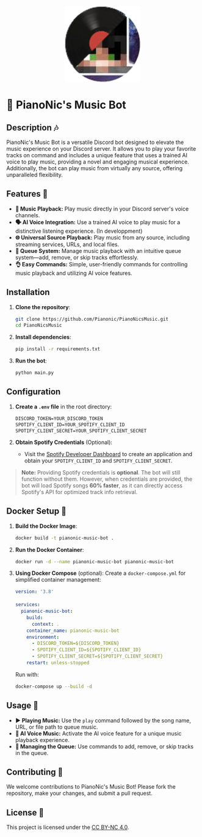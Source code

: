 <p align="center">
  <img src="https://github.com/Pianonic/PianoNicsMusic/blob/main/image/Logo.png?raw=true" alt="PianoNic's Music Bot" width="200"/>
</p>

# 🎹 PianoNic's Music Bot

## Description 🎶
PianoNic's Music Bot is a versatile Discord bot designed to elevate the music experience on your Discord server. It allows you to play your favorite tracks on command and includes a unique feature that uses a trained AI voice to play music, providing a novel and engaging musical experience. Additionally, the bot can play music from virtually any source, offering unparalleled flexibility.

## Features 🌟
- **🎵 Music Playback:** Play music directly in your Discord server's voice channels.
- **🗣️ AI Voice Integration:** Use a trained AI voice to play music for a distinctive listening experience. (In developpment)
- **🌐 Universal Source Playback:** Play music from any source, including streaming services, URLs, and local files.
- **📜 Queue System:** Manage music playback with an intuitive queue system—add, remove, or skip tracks effortlessly.
- **👌 Easy Commands:** Simple, user-friendly commands for controlling music playback and utilizing AI voice features.

## Installation

1. **Clone the repository**:
    ```sh
    git clone https://github.com/Pianonic/PianoNicsMusic.git
    cd PianoNicsMusic
    ```

2. **Install dependencies**:
    ```sh
    pip install -r requirements.txt
    ```

3. **Run the bot**:
    ```sh
    python main.py
    ```

## Configuration

1. **Create a `.env` file** in the root directory:
    ```properties
    DISCORD_TOKEN=YOUR_DISCORD_TOKEN
    SPOTIFY_CLIENT_ID=YOUR_SPOTIFY_CLIENT_ID
    SPOTIFY_CLIENT_SECRET=YOUR_SPOTIFY_CLIENT_SECRET
    ```

2. **Obtain Spotify Credentials** (Optional):
    - Visit the [Spotify Developer Dashboard](https://developer.spotify.com/documentation/web-api/concepts/apps) to create an application and obtain your `SPOTIFY_CLIENT_ID` and `SPOTIFY_CLIENT_SECRET`.

> **Note:** Providing Spotify credentials is **optional**. The bot will still function without them. However, when credentials are provided, the bot will load Spotify songs **60% faster**, as it can directly access Spotify's API for optimized track info retrieval.

## Docker Setup 🐳

1. **Build the Docker Image**:
    ```sh
    docker build -t pianonic-music-bot .
    ```

2. **Run the Docker Container**:
    ```sh
    docker run -d --name pianonic-music-bot pianonic-music-bot
    ```

3. **Using Docker Compose** (optional):
    Create a `docker-compose.yml` for simplified container management:
    ```yaml
    version: '3.8'

    services:
      pianonic-music-bot:
        build:
          context: .
        container_name: pianonic-music-bot
        environment:
          - DISCORD_TOKEN=${DISCORD_TOKEN}
          - SPOTIFY_CLIENT_ID=${SPOTIFY_CLIENT_ID}
          - SPOTIFY_CLIENT_SECRET=${SPOTIFY_CLIENT_SECRET}
        restart: unless-stopped
    ```

    Run with:
    ```sh
    docker-compose up --build -d
    ```

## Usage 🚀
- **▶️ Playing Music:** Use the `play` command followed by the song name, URL, or file path to queue music.
- **🎤 AI Voice Music:** Activate the AI voice feature for a unique music playback experience.
- **🔀 Managing the Queue:** Use commands to add, remove, or skip tracks in the queue.

## Contributing 🤝
We welcome contributions to PianoNic's Music Bot! Please fork the repository, make your changes, and submit a pull request.

## License 📄
This project is licensed under the [CC BY-NC 4.0](LICENSE.md).
